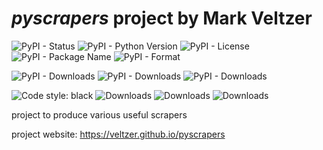 
# *pyscrapers* project by Mark Veltzer

![PyPI - Status](https://img.shields.io/pypi/status/pyscrapers)
![PyPI - Python Version](https://img.shields.io/pypi/pyversions/pyscrapers)
![PyPI - License](https://img.shields.io/pypi/l/pyscrapers)
![PyPI - Package Name](https://img.shields.io/pypi/v/pyscrapers)
![PyPI - Format](https://img.shields.io/pypi/format/pyscrapers)

![PyPI - Downloads](https://img.shields.io/pypi/dd/pyscrapers)
![PyPI - Downloads](https://img.shields.io/pypi/dw/pyscrapers)
![PyPI - Downloads](https://img.shields.io/pypi/dm/pyscrapers)

![Code style: black](https://img.shields.io/badge/code%20style-black-000000.svg)
![Downloads](https://pepy.tech/badge/pyscrapers)
![Downloads](https://pepy.tech/badge/pyscrapers/month)
![Downloads](https://pepy.tech/badge/pyscrapers/week)


project to produce various useful scrapers

project website: <https://veltzer.github.io/pyscrapers>


